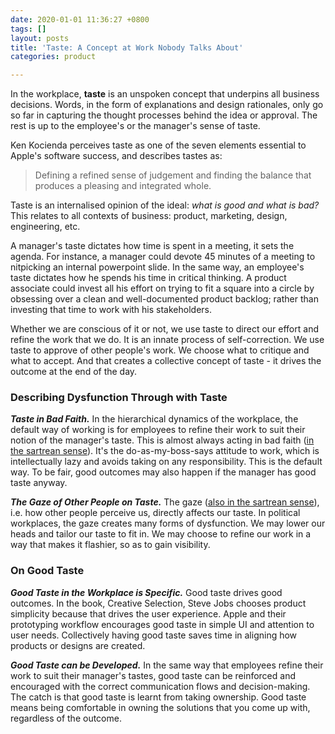 ```yaml
---
date: 2020-01-01 11:36:27 +0800
tags: []
layout: posts
title: 'Taste: A Concept at Work Nobody Talks About'
categories: product

---
```

In the workplace, **taste** is an unspoken concept that underpins all business decisions. Words, in the form of explanations and design rationales, only go so far in capturing the thought processes behind the idea or approval. The rest is up to the employee's or the manager's sense of taste. 

Ken Kocienda perceives taste as one of the seven elements essential to Apple's software success, and describes tastes as:

> Defining a refined sense of judgement and finding the balance that produces a pleasing and integrated whole.

Taste is an internalised opinion of the ideal: _what is good and what is bad?_ This relates to all contexts of business: product, marketing, design, engineering, etc. 

A manager's taste dictates how time is spent in a meeting, it sets the agenda. For instance, a manager could devote 45 minutes of a meeting to nitpicking an internal powerpoint slide. In the same way, an employee's taste dictates how he spends his time in critical thinking. A product associate could invest all his effort on trying to fit a square into a circle by obsessing over a clean and well-documented product backlog; rather than investing that time to work with his stakeholders.

Whether we are conscious of it or not, we use taste to direct our effort and refine the work that we do. It is an innate process of self-correction. We use taste to approve of other people's work. We choose what to critique and what to accept. And that creates a collective concept of taste -  it drives the outcome at the end of the day.

### Describing Dysfunction Through with Taste

**_Taste in Bad Faith._** In the hierarchical dynamics of the workplace, the default way of working is for employees to refine their work to suit their notion of the manager's taste. This is almost always acting in bad faith ([in the sartrean sense](https://en.wikipedia.org/wiki/Bad_faith_(existentialism))). It's the do-as-my-boss-says attitude to work, which is intellectually lazy and avoids taking on any responsibility. This is the default way. To be fair, good outcomes may also happen if the manager has good taste anyway.

**_The Gaze of Other People on Taste._** The gaze ([also in the sartrean sense](https://en.wikipedia.org/wiki/Gaze)), i.e. how other people perceive us, directly affects our taste. In political workplaces, the gaze creates many forms of dysfunction. We may lower our heads and tailor our taste to fit in. We may choose to refine our work in a way that makes it flashier, so as to gain visibility.

### On Good Taste

**_Good Taste in the Workplace is Specific._** Good taste drives good outcomes. In the book, Creative Selection, Steve Jobs chooses product simplicity because that drives the user experience. Apple and their prototyping workflow encourages good taste in simple UI and attention to user needs. Collectively having good taste saves time in aligning how products or designs are created.

**_Good Taste can be Developed._** In the same way that employees refine their work to suit their manager's tastes, good taste can be reinforced and encouraged with the correct communication flows and decision-making. The catch is that good taste is learnt from taking ownership. Good taste means being comfortable in owning the solutions that you come up with, regardless of the outcome.